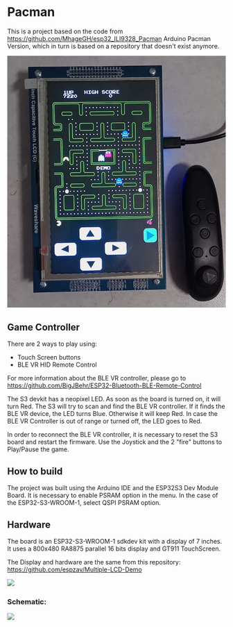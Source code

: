 # Pacman

This is a project based on the code from https://github.com/MhageGH/esp32_ILI9328_Pacman Arduino Pacman Version, which in turn is based on a repository that doesn't exist anymore.

<img src="Pacman-7inches_LCD.png">

## Game Controller

There are 2 ways to play using:
- Touch Screen buttons
- BLE VR HID Remote Control

For more information about the BLE VR controller, please go to 
https://github.com/BigJBehr/ESP32-Bluetooth-BLE-Remote-Control

The S3 devkit has a neopixel LED. As soon as the board is turned on, it will turn Red.
The S3 will try to scan and find the BLE VR controller.
If it finds the BLE VR device, the LED turns Blue.
Otherwise it will keep Red. In case the BLE VR Controller is out of range or turned off, the LED goes to Red.

In order to reconnect the BLE VR controller, it is necessary to reset the S3 board and restart the firmware.
Use the Joystick and the 2 "fire" buttons to Play/Pause the game.

## How to build

The project was built using the Arduino IDE and the ESP32S3 Dev Module Board.
It is necessary to enable PSRAM option in the menu. In the case of the ESP32-S3-WROOM-1, select QSPI PSRAM option.

## Hardware

The board is an ESP32-S3-WROOM-1 sdkdev kit with a display of 7 inches.
It uses a 800x480 RA8875 parallel 16 bits display and GT911 TouchScreen.

The Display and hardware are the same from this repository:
https://github.com/espzav/Multiple-LCD-Demo

<img src="https://github.com/espzav/Multiple-LCD-Demo/blob/main/doc/images/multiple_lcd_main.jpg">

### Schematic:
<img src="https://github.com/espzav/Multiple-LCD-Demo/blob/main/doc/hardware/schematic.png">
